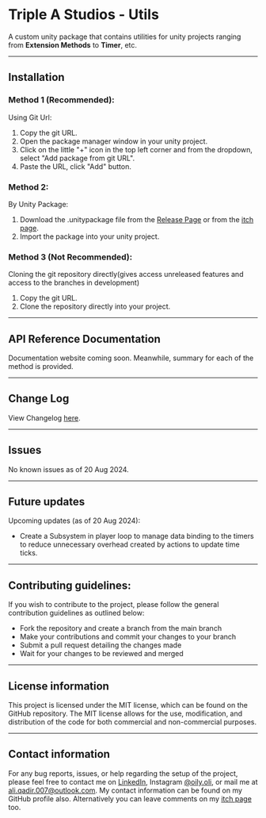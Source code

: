 # Triple A Studios - Utils
A custom unity package that contains utilities for unity projects ranging from <b>Extension Methods</b> to <b>Timer</b>,
etc.

___

## Installation
### Method 1 (Recommended):
Using Git Url:
1. Copy the git URL.
2. Open the package manager window in your unity project.
3. Click on the little "+" icon in the top left corner and from the dropdown, select "Add package from git URL".
4. Paste the URL, click "Add" button.

### Method 2:
By Unity Package:
1. Download the .unitypackage file from the [Release Page](https://github.com/Triple-A-Studios/TripleA-Utils/releases 
"Releases") or from the [itch page](https://aliqadir.itch.io/utils "Itch Link").
2. Import the package into your unity project.

### Method 3 (Not Recommended):
Cloning the git repository directly(gives access unreleased features and access to the branches in development)
1. Copy the git URL.
2. Clone the repository directly into your project.

___

## API Reference Documentation

Documentation website coming soon. Meanwhile, summary for each of the method is provided.

___

## Change Log

View Changelog [here](CHANGELOG.md).

___

## Issues

No known issues as of 20 Aug 2024.

___

## Future updates

Upcoming updates (as of 20 Aug 2024): 
- Create a Subsystem in player loop to manage data binding to the timers to reduce unnecessary overhead created by 
actions to update time ticks.

___

## Contributing guidelines:

If you wish to contribute to the project, please follow the general contribution guidelines as outlined below:

-   Fork the repository and create a branch from the main branch
-   Make your contributions and commit your changes to your branch
-   Submit a pull request detailing the changes made
-   Wait for your changes to be reviewed and merged

___

## License information

This project is licensed under the MIT license, which can be found on the GitHub repository. The MIT license allows for 
the use, modification, and distribution of the code for both commercial and non-commercial purposes.

___

## Contact information

For any bug reports, issues, or help regarding the setup of the project, please feel free to contact me on 
[LinkedIn](https://www.linkedin.com/in/ali--qadir/ "LinkedIn Profile"), 
Instagram [@oily.oli](https://www.instagram.com/oily.oli/ "Insta @oily.oli"), or mail me at 
[ali.qadir.007@outlook.com](mailto:ali.qadir.007@outlook.com?subject=[GitHub]%20Dynamic%20Character%20Controller%20Issue "Mail to Ali Qadir"). 
My contact information can be found on my GitHub profile also.
Alternatively you can leave comments on my [itch page](https://aliqadir.itch.io/utils "Itch Link") too.

